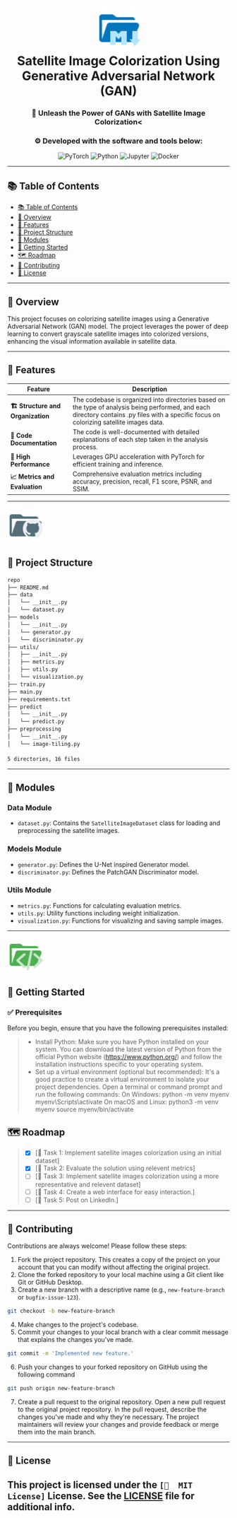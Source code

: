 
<div align="center">
<h1 align="center">
<img src="https://raw.githubusercontent.com/PKief/vscode-material-icon-theme/ec559a9f6bfd399b82bb44393651661b08aaf7ba/icons/folder-markdown-open.svg" width="100" />
<br>
 Satellite Image Colorization Using Generative Adversarial Network (GAN)
</h1>
<h3 align="center">📍 Unleash the Power of GANs with Satellite Image Colorization<</h3>
<h3 align="center">⚙️ Developed with the software and tools below:</h3>

<p align="center">
<img src="https://img.shields.io/badge/PyTorch-EE4C2C.svg?style=for-the-badge&logo=PyTorch&logoColor=white" alt="PyTorch" />
<img src="https://img.shields.io/badge/Python-3776AB.svg?style=for-the-badge&logo=Python&logoColor=white" alt="Python" />
<img src="https://img.shields.io/badge/Jupyter-F37626.svg?style=for-the-badge&logo=Jupyter&logoColor=white" alt="Jupyter" />
<img src="https://img.shields.io/badge/Docker-2496ED.svg?style=for-the-badge&logo=Docker&logoColor=white" alt="Docker" />
</p>
</div>

---

## 📚 Table of Contents
- [📚 Table of Contents](#-table-of-contents)
- [📍 Overview](#-overview)
- [💫 Features](#-features)
- [📂 Project Structure](#project-structure)
- [🧩 Modules](#modules)
- [🚀 Getting Started](#-getting-started)
- [🗺 Roadmap](#-roadmap)
- [🤝 Contributing](#-contributing)
- [📄 License](#-license)

---


## 📍 Overview

This project focuses on colorizing satellite images using a Generative Adversarial Network (GAN) model. The project leverages the power of deep learning to convert grayscale satellite images into colorized versions, enhancing the visual information available in satellite data.

---

## 💫 Features


| Feature                     | Description                                                                                                 |
|-----------------------------|-------------------------------------------------------------------------------------------------------------|
| **🏗 Structure and Organization** | The codebase is organized into directories based on the type of analysis being performed, and each directory contains .py files with a specific focus on colorizing satellite images data. |
| **📝 Code Documentation**        | The code is well-documented with detailed explanations of each step taken in the analysis process.     |
| **🚀 High Performance**          | Leverages GPU acceleration with PyTorch for efficient training and inference.                          |
| **📈 Metrics and Evaluation**    | Comprehensive evaluation metrics including accuracy, precision, recall, F1 score, PSNR, and SSIM.      |
---


<img src="https://raw.githubusercontent.com/PKief/vscode-material-icon-theme/ec559a9f6bfd399b82bb44393651661b08aaf7ba/icons/folder-github-open.svg" width="80" />

## 📂 Project Structure


```bash
repo
├── README.md
├── data
│   └── __init__.py
│   └── dataset.py
├── models
│   └── __init__.py
│   └── generator.py
│   └── discriminator.py
├── utils/
│   ├── __init__.py
│   ├── metrics.py
│   ├── utils.py
│   └── visualization.py
├── train.py
├── main.py
├── requirements.txt
├── predict
│   └── __init__.py
│   └── predict.py
├── preprocessing
│   └── __init__.py
│   └── image-tiling.py

5 directories, 16 files
```

---

## 🧩 Modules

### Data Module
- `dataset.py`: Contains the `SatelliteImageDataset` class for loading and preprocessing the satellite images.

### Models Module
- `generator.py`: Defines the U-Net inspired Generator model.
- `discriminator.py`: Defines the PatchGAN Discriminator model.

### Utils Module
- `metrics.py`: Functions for calculating evaluation metrics.
- `utils.py`: Utility functions including weight initialization.
- `visualization.py`: Functions for visualizing and saving sample images.

---


<img src="https://raw.githubusercontent.com/PKief/vscode-material-icon-theme/ec559a9f6bfd399b82bb44393651661b08aaf7ba/icons/folder-src-open.svg" width="80" />

## 🚀 Getting Started

### ✅ Prerequisites

Before you begin, ensure that you have the following prerequisites installed:
> - Install Python: Make sure you have Python installed on your system. You can download the latest version of Python from the official Python website (https://www.python.org/) and follow the installation instructions specific to your operating system.
> - Set up a virtual environment (optional but recommended): It's a good practice to create a virtual environment to isolate your project dependencies. Open a terminal or command prompt and run the following commands:
    On Windows:
        python -m venv myenv
        myenv\Scripts\activate
    On macOS and Linux:
        python3 -m venv myenv
    source myenv/bin/activate


## 🗺 Roadmap

> - [X] [📌  Task 1: Implement satellite images colorization using an initial dataset]
> - [X] [📌  Task 2: Evaluate the solution using relevent metrics]
> - [ ] [📌  Task 3: Implement satellite images colorization using a more representative and relevent dataset]
> - [ ] [📌  Task 4: Create a web interface for easy interaction.]
> - [ ] [📌  Task 5: Post on LinkedIn.]

---

## 🤝 Contributing

Contributions are always welcome! Please follow these steps:
1. Fork the project repository. This creates a copy of the project on your account that you can modify without affecting the original project.
2. Clone the forked repository to your local machine using a Git client like Git or GitHub Desktop.
3. Create a new branch with a descriptive name (e.g., `new-feature-branch` or `bugfix-issue-123`).
```sh
git checkout -b new-feature-branch
```
4. Make changes to the project's codebase.
5. Commit your changes to your local branch with a clear commit message that explains the changes you've made.
```sh
git commit -m 'Implemented new feature.'
```
6. Push your changes to your forked repository on GitHub using the following command
```sh
git push origin new-feature-branch
```
7. Create a pull request to the original repository.
Open a new pull request to the original project repository. In the pull request, describe the changes you've made and why they're necessary.
The project maintainers will review your changes and provide feedback or merge them into the main branch.

---

## 📄 License

This project is licensed under the `[📌  MIT License]` License. See the [LICENSE](https://github.com/Deebooo/satellite-colorization/blob/main/LICENSE) file for additional info.
---
